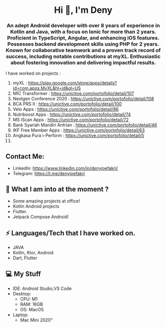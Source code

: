 <h1 align="center">Hi 👋, I'm Deny</h1>
<h3 align="center">An adept Android developer with over 8 years of experience in Kotlin and Java, with a focus on Ionic for more than 2 years. Proficient in TypeScript, Angular, and enhancing iOS features. Possesses backend development skills using PHP for 2 years. Known for collaborative teamwork and a proven track record of success, including notable contributions at myXL. Enthusiastic about fostering innovation and delivering impactful results.</h3>

I have worked on projects :
1. myXL : https://play.google.com/store/apps/details?id=com.apps.MyXL&hl=id&gl=US
2. MIC Transformer : https://unictive.com/portofolio/detail/107
3. Nextgen Conference 2020 : https://unictive.com/portofolio/detail/108
4. BCA PRS II : https://unictive.com/portofolio/detail/100
5. Velo Apps : https://unictive.com/portofolio/detail/86
6. Nutriboost Apps : https://unictive.com/portofolio/detail/74
7. MS iScan Apps : https://unictive.com/portofolio/detail/72
8. Bank Syariah Mandiri Antrian : https://unictive.com/portofolio/detail/46
9. IKF Free Member Apps : https://unictive.com/portofolio/detail/63
10. Angkasa Pura i-Perform : https://unictive.com/portofolio/detail/5
11. 


##  Contact Me:

 - LinkedIn: https://www.linkedin.com/in/denyjoefakri/
 - Telegram: https://t.me/denyjoefakri

##  👀 What I am into at the moment ?

- Some amazing projects at office!
- Kotlin Android projects
- Flutter.
- Jetpack Compose Android!


## ⚡ Languages/Tech that I have worked on.

 - JAVA
 - Kotlin, Ktor, Android
 - Dart, Flutter


##  💻 My Stuff

 - IDE: Android Studio,VS Code
 - Desktop:
	 - CPU: M1
	 - RAM: 16GB 
	 - OS: MacOS 
- Laptop:
	- Mac Mini 2020"


